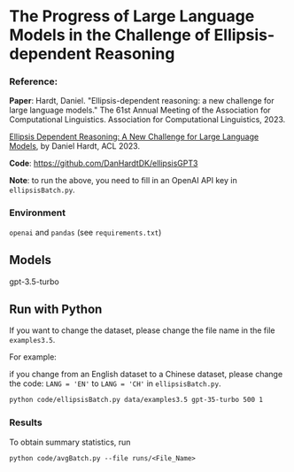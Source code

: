 # The Progress of Large Language Models in the Challenge of Ellipsis-dependent Reasoning

### Reference: 

**Paper**: 
Hardt, Daniel. "Ellipsis-dependent reasoning: a new challenge for large language models." The 61st Annual
Meeting of the Association for Computational Linguistics. Association for Computational Linguistics, 2023.

<a href=https://aclanthology.org/2023.acl-short.4.pdf>Ellipsis Dependent Reasoning: A New Challenge for Large Language Models</a>, by Daniel Hardt, ACL 2023.

**Code**:
https://github.com/DanHardtDK/ellipsisGPT3

**Note**: to run the above, you need to fill in an OpenAI API key in `ellipsisBatch.py`.

### Environment
`openai` and `pandas` (see `requirements.txt`)

## Models
gpt-3.5-turbo
  
## Run with Python
If you want to change the dataset, please change the file name in the file `examples3.5`.

For example: 

if you change from an English dataset to a Chinese dataset, please change the code: `LANG = 'EN'` to `LANG = 'CH'` in `ellipsisBatch.py`.

```bash
python code/ellipsisBatch.py data/examples3.5 gpt-35-turbo 500 1
```

### Results
To obtain summary statistics, run 
```
python code/avgBatch.py --file runs/<File_Name>
```
